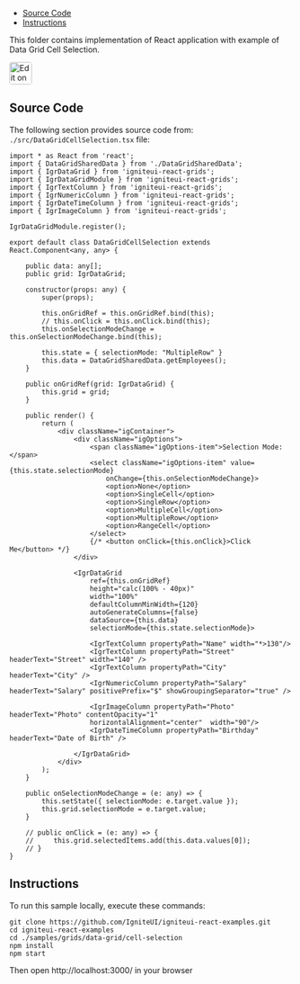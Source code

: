 <!-- NOTE: do not change this file because it will be auto re-generated from template file: -->
<!-- https://github.com/IgniteUI/igniteui-react-examples/tree/master/templates/sample/ReadMe.md -->

<!-- ## Table of Contents -->
<!-- - [Sample Preview](#Sample-Preview) -->
- [Source Code](#Source-Code)
- [Instructions](#Instructions)

This folder contains implementation of React application with example of Data Grid Cell Selection.
<!-- in the Data Grid component -->
<!-- [Data Grid](https://infragistics.com/Reactsite/components/data-grid.html) -->

<html lang="en" xmlns="http://www.w3.org/1999/xhtml">
    <body>
        <a target="_blank" href="https://codesandbox.io/s/github/IgniteUI/igniteui-react-examples/tree/master/samples/grids/data-grid/cell-selection?fontsize=14&hidenavigation=1&theme=dark&view=preview&file=/src/DataGridCellSelection.tsx" rel="noopener noreferrer">
            <img height="40px" style="border-radius: 0.25rem" alt="Edit on CodeSandbox" src="https://static.infragistics.com/xplatform/images/sandbox/code.png"/>
        </a>
        <!-- <a target="_blank"
href="https://codesandbox.io/s/github/IgniteUI/igniteui-react-examples/tree/master/samples/maps/geo-map/binding-csv-points?fontsize=14&hidenavigation=1&theme=dark&view=preview">
            <img alt="Edit Sample" src="https://codesandbox.io/static/img/play-codesandbox.svg"/>
        </a> -->
        <!-- <a target="_blank" style="margin-left: 0.5rem"
href="https://codesandbox.io/embed/github/IgniteUI/igniteui-react-examples/tree/master/samples/grids/data-grid/cell-selection?fontsize=14&hidenavigation=1&theme=dark&view=preview&file=/src/DataGridCellSelection.tsx">
            <img height="40px" style="border-radius: 5px" alt="View on CodeSandbox" src="https://static.infragistics.com/xplatform/images/sandbox/view.png"/>
        </a> -->
        <!-- <a target="_blank"
href="https://codesandbox.io/embed/github/IgniteUI/igniteui-react-examples/tree/master/samples/maps/geo-map/binding-csv-points?fontsize=14&hidenavigation=1&theme=dark&view=preview">
            <img alt="View on CodeSandbox" src="https://static.infragistics.com/xplatform/images/sandbox/view.png"/>
        </a>
https://codesandbox.io/embed/react-treemap-overview-rtb45
https://codesandbox.io/static/img/play-codesandbox.svg
https://codesandbox.io/embed/react-treemap-overview-rtb45?view=browser -->
    </body>
</html>

<!-- ## Sample Preview -->

<!-- <iframe
  src="https://codesandbox.io/embed/github/IgniteUI/igniteui-react-examples/tree/master/samples/grids/data-grid/cell-selection?fontsize=14&hidenavigation=1&theme=dark&view=preview&file=/src/DataGridCellSelection.tsx"
  style="width:100%; height:400px; border:0; border-radius: 4px; overflow:hidden;"
  allow="accelerometer; ambient-light-sensor; camera; encrypted-media; geolocation; gyroscope; hid; microphone; midi; payment; usb; vr"
  sandbox="allow-forms allow-modals allow-popups allow-presentation allow-same-origin allow-scripts"
></iframe> -->

## Source Code

The following section provides source code from:
`./src/DataGridCellSelection.tsx` file:

```tsx
import * as React from 'react';
import { DataGridSharedData } from './DataGridSharedData';
import { IgrDataGrid } from 'igniteui-react-grids';
import { IgrDataGridModule } from 'igniteui-react-grids';
import { IgrTextColumn } from 'igniteui-react-grids';
import { IgrNumericColumn } from 'igniteui-react-grids';
import { IgrDateTimeColumn } from 'igniteui-react-grids';
import { IgrImageColumn } from 'igniteui-react-grids';

IgrDataGridModule.register();

export default class DataGridCellSelection extends React.Component<any, any> {

    public data: any[];
    public grid: IgrDataGrid;

    constructor(props: any) {
        super(props);

        this.onGridRef = this.onGridRef.bind(this);
        // this.onClick = this.onClick.bind(this);
        this.onSelectionModeChange = this.onSelectionModeChange.bind(this);

        this.state = { selectionMode: "MultipleRow" }
        this.data = DataGridSharedData.getEmployees();
    }

    public onGridRef(grid: IgrDataGrid) {
        this.grid = grid;
    }

    public render() {
        return (
            <div className="igContainer">
                <div className="igOptions">
                    <span className="igOptions-item">Selection Mode: </span>
                    <select className="igOptions-item" value={this.state.selectionMode}
                        onChange={this.onSelectionModeChange}>
                        <option>None</option>
                        <option>SingleCell</option>
                        <option>SingleRow</option>
                        <option>MultipleCell</option>
                        <option>MultipleRow</option>
                        <option>RangeCell</option>
                    </select>
                    {/* <button onClick={this.onClick}>Click Me</button> */}
                </div>

                <IgrDataGrid
                    ref={this.onGridRef}
                    height="calc(100% - 40px)"
                    width="100%"
                    defaultColumnMinWidth={120}
                    autoGenerateColumns={false}
                    dataSource={this.data}
                    selectionMode={this.state.selectionMode}>

                    <IgrTextColumn propertyPath="Name" width="*>130"/>
                    <IgrTextColumn propertyPath="Street" headerText="Street" width="140" />
                    <IgrTextColumn propertyPath="City" headerText="City" />
                    <IgrNumericColumn propertyPath="Salary" headerText="Salary" positivePrefix="$" showGroupingSeparator="true" />

                    <IgrImageColumn propertyPath="Photo" headerText="Photo" contentOpacity="1"
                    horizontalAlignment="center"  width="90"/>
                    <IgrDateTimeColumn propertyPath="Birthday" headerText="Date of Birth" />

                </IgrDataGrid>
            </div>
        );
    }

    public onSelectionModeChange = (e: any) => {
        this.setState({ selectionMode: e.target.value });
        this.grid.selectionMode = e.target.value;
    }

    // public onClick = (e: any) => {
    //     this.grid.selectedItems.add(this.data.values[0]);
    // }
}

```

## Instructions
To run this sample locally, execute these commands:

```
git clone https://github.com/IgniteUI/igniteui-react-examples.git
cd igniteui-react-examples
cd ./samples/grids/data-grid/cell-selection
npm install
npm start

```

Then open http://localhost:3000/ in your browser

